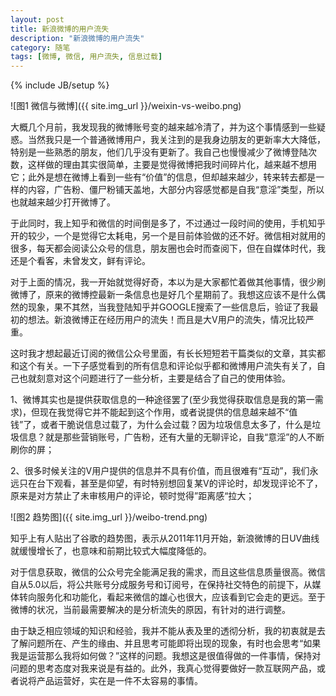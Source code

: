 ```yaml
---
layout: post
title: 新浪微博的用户流失
description: "新浪微博的用户流失"
category: 随笔 
tags: [微博, 微信, 用户流失, 信息过载]
---
```

{% include JB/setup %}

![图1 微信与微博]({{ site.img_url }}/weixin-vs-weibo.png)

大概几个月前，我发现我的微博账号变的越来越冷清了，并为这个事情感到一些疑惑。当然我只是一个普通微博用户，我关注到的是我身边朋友的更新率大大降低，特别是一些熟悉的朋友，他们几乎没有更新了。我自己也慢慢减少了微博登陆次数，这样做的理由其实很简单，主要是觉得微博把我时间碎片化，越来越不想用它；此外是想在微博上看到一些有“价值”的信息，但却越来越少，转来转去都是一样的内容，广告粉、僵尸粉铺天盖地，大部分内容感觉都是自我“意淫”类型，所以也就越来越少打开微博了。

于此同时，我上知乎和微信的时间倒是多了，不过通过一段时间的使用，手机知乎开的较少，一个是觉得它太耗电，另一个是目前体验做的还不好。微信相对就用的很多，每天都会阅读公众号的信息，朋友圈也会时而查阅下，但在自媒体时代，我还是个看客，未曾发文，鲜有评论。

对于上面的情况，我一开始就觉得好奇，本以为是大家都忙着做其他事情，很少刷微博了，原来的微博控最新一条信息也是好几个星期前了。我想这应该不是什么偶然的现象，果不其然，当我登陆知乎并GOOGLE搜索了一些信息后，验证了我最初的想法。新浪微博正在经历用户的流失！而且是大V用户的流失，情况比较严重。

这时我才想起最近订阅的微信公众号里面，有长长短短若干篇类似的文章，其实都和这个有关。一下子感觉看到的所有信息和评论似乎都和微博用户流失有关了，自己也就刻意对这个问题进行了一些分析，主要是结合了自己的使用体验。

1、微博其实也是提供获取信息的一种途径罢了(至少我觉得获取信息是我的第一需求)，但现在我觉得它并不能起到这个作用，或者说提供的信息越来越不“值钱”了，或者干脆说信息过载了，为什么会过载？因为垃圾信息太多了，什么是垃圾信息？就是那些营销账号，广告粉，还有大量的无聊评论，自我“意淫”的人不断刷你的屏；

2、很多时候关注的V用户提供的信息并不具有价值，而且很难有“互动”，我们永远只在台下观看，甚至是仰望，有时特别想回复某V的评论时，却发现评论不了，原来是对方禁止了未审核用户的评论，顿时觉得”距离感“拉大；

![图2 趋势图]({{ site.img_url }}/weibo-trend.png)

知乎上有人贴出了谷歌的趋势图，表示从2011年11月开始，新浪微博的日UV曲线就缓慢增长了，也意味和前期比较式大幅度降低的。

对于信息获取，微信的公众号完全能满足我的需求，而且这些信息质量很高。微信自从5.0以后，将公共账号分成服务号和订阅号，在保持社交特色的前提下，从媒体转向服务化和功能化，看起来微信的雄心也很大，应该看到它会走的更远。至于微博的状况，当前最需要解决的是分析流失的原因，有针对的进行调整。

由于缺乏相应领域的知识和经验，我并不能从表及里的透彻分析，我的初衷就是去了解问题所在、产生的缘由、并且思考可能即将出现的现象，有时也会思考“如果我是运营那么我将如何做？”这样的问题。我想这是很值得做的一件事情，保持对问题的思考态度对我来说是有益的。此外，我真心觉得要做好一款互联网产品，或者说将产品运营好，实在是一件不太容易的事情。
